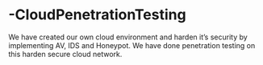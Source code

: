 # -CloudPenetrationTesting
We have created our own cloud environment and harden it’s security by implementing AV, IDS and Honeypot. We have done penetration testing on this harden secure cloud network.
